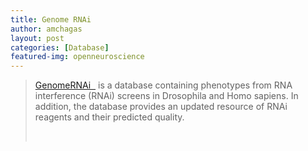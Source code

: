 ```yaml
---
title: Genome RNAi
author: amchagas
layout: post
categories: [Database]
featured-img: openneuroscience
---
```

> [GenomeRNAi  ](http://www.genomernai.org/Index) is a database containing phenotypes from RNA interference (RNAi) screens in Drosophila and Homo sapiens. In addition, the database provides an updated resource of RNAi reagents and their predicted quality.
>
> &nbsp;
